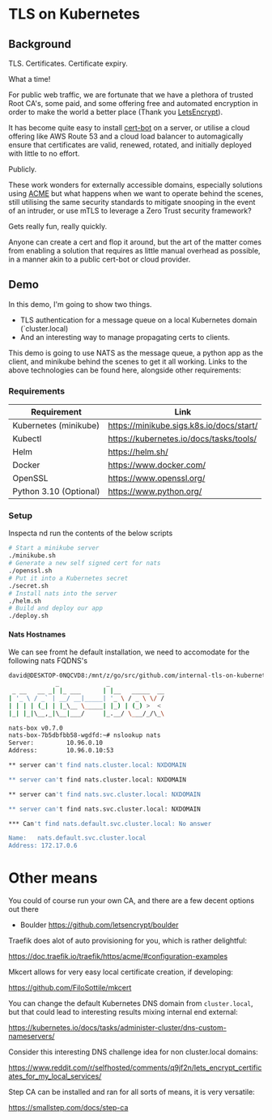 # TLS on Kubernetes

## Background

TLS. Certificates. Certificate expiry.

What a time!

For public web traffic, we are fortunate that we have a plethora of trusted Root CA's, some paid,
and some offering free and automated encryption in order to make the world a better place 
(Thank you [LetsEncrypt](https://letsencrypt.org)).

It has become quite easy to install [cert-bot](https://certbot.eff.org/) on a server,
or utilise a cloud offering like AWS Route 53 and a cloud load balancer to automagically ensure
that certificates are valid, renewed, rotated, and initially deployed with little to no effort.

Publicly.

These work wonders for externally accessible domains, especially solutions using [ACME](https://letsencrypt.org/docs/challenge-types/)
but what happens when we want to operate behind the scenes, still utilising the same security standards
to mitigate snooping in the event of an intruder, or use mTLS to leverage a Zero Trust security framework?

Gets really fun, really quickly.

Anyone can create a cert and flop it around, but the art of the matter comes from enabling a solution
that requires as little manual overhead as possible, in a manner akin to a public cert-bot or cloud provider.

## Demo

In this demo, I'm going to show two things.
 - TLS authentication for a message queue on a local Kubernetes domain (`cluster.local)
 - And an interesting way to manage propagating certs to clients.

This demo is going to use NATS as the message queue, a python app as the client, and minikube behind the 
scenes to get it all working. Links to the above technologies can be found here, alongside other requirements:

### Requirements

| Requirement               | Link                                       |
|---------------------------|--------------------------------------------|
| Kubernetes (minikube)     | https://minikube.sigs.k8s.io/docs/start/  |
| Kubectl                   | https://kubernetes.io/docs/tasks/tools/   |
| Helm                      | https://helm.sh/                          |
| Docker                    | https://www.docker.com/                   |
| OpenSSL                   | https://www.openssl.org/                  |
| Python 3.10 (Optional)    | https://www.python.org/                  |


### Setup

Inspecta nd run the contents of the below scripts

```bash
# Start a minikube server 
./minikube.sh
# Generate a new self signed cert for nats
./openssl.sh
# Put it into a Kubernetes secret
./secret.sh
# Install nats into the server
./helm.sh
# Build and deploy our app
./deploy.sh
```

#### Nats Hostnames

We can see fromt he default installation, we need to accomodate for the following nats FQDNS's

```bash
david@DESKTOP-0NQCVD8:/mnt/z/go/src/github.com/internal-tls-on-kubernetes$ kubectl exec -n default -it deployment/nats-box -- /bin/sh -l
             _             _
 _ __   __ _| |_ ___      | |__   _____  __
| '_ \ / _` | __/ __|_____| '_ \ / _ \ \/ /
| | | | (_| | |_\__ \_____| |_) | (_) >  <
|_| |_|\__,_|\__|___/     |_.__/ \___/_/\_\

nats-box v0.7.0
nats-box-7b5dbfbb58-wgdfd:~# nslookup nats
Server:         10.96.0.10
Address:        10.96.0.10:53

** server can't find nats.cluster.local: NXDOMAIN

** server can't find nats.cluster.local: NXDOMAIN

** server can't find nats.svc.cluster.local: NXDOMAIN

** server can't find nats.svc.cluster.local: NXDOMAIN

*** Can't find nats.default.svc.cluster.local: No answer

Name:   nats.default.svc.cluster.local
Address: 172.17.0.6


```















# Other means

You could of course run your own CA, and there are a few decent options out there

 - Boulder https://github.com/letsencrypt/boulder


Traefik does alot of auto provisioning for you, which is rather delightful:

https://doc.traefik.io/traefik/https/acme/#configuration-examples

Mkcert allows for very easy local certificate creation, if developing:

https://github.com/FiloSottile/mkcert

You can change the default Kubernetes DNS domain from `cluster.local`,
but that could lead to interesting results mixing internal end external:

https://kubernetes.io/docs/tasks/administer-cluster/dns-custom-nameservers/

Consider this interesting DNS challenge idea for non cluster.local domains:

https://www.reddit.com/r/selfhosted/comments/q9jf2n/lets_encrypt_certificates_for_my_local_services/

Step CA can be installed and ran for all sorts of means, it is very versatile:

https://smallstep.com/docs/step-ca